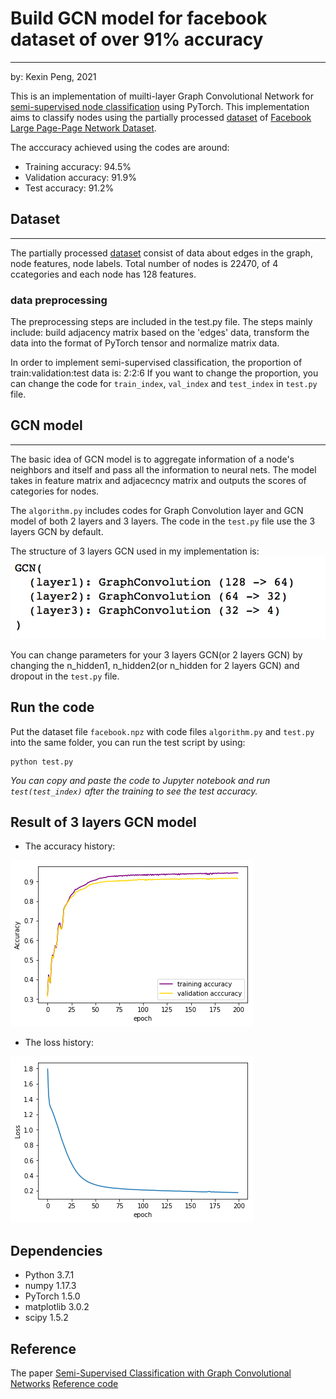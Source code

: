 # Build GCN model for facebook dataset of over 91% accuracy
***
by: Kexin Peng, 2021

This is an implementation of muilti-layer Graph Convolutional Network for [semi-supervised node classification](https://arxiv.org/abs/1609.02907) using PyTorch. This implementation aims to classify nodes using the partially processed [dataset](https://graphmining.ai/datasets/ptg/facebook.npz) of [Facebook Large Page-Page Network Dataset](https://snap.stanford.edu/data/facebook-large-page-page-network.html). 

The acccuracy achieved using the codes are around:
* Training accuracy: 94.5%
* Validation accuracy: 91.9%
* Test accuracy: 91.2%

## Dataset
***
The partially processed [dataset](https://graphmining.ai/datasets/ptg/facebook.npz) consist of data about edges in the graph, node features, node labels. Total number of nodes is 22470, of 4 ccategories and each node has 128 features.

### data preprocessing
The preprocessing steps are included in the test.py file. The steps mainly include: build adjacency matrix based on the 'edges' data, transform the data into the format of PyTorch tensor and normalize matrix data.

In order to implement semi-supervised classification, the proportion of train:validation:test data is: 2:2:6
If you want to change the proportion, you can change the code for `train_index`, `val_index` and `test_index` in `test.py` file.

## GCN model
***
The basic idea of GCN model is to aggregate information of a node's neighbors and itself and pass all the information to neural nets. The model takes in feature matrix and adjacecncy matrix and outputs the scores of categories for nodes.

The `algorithm.py` includes codes for Graph Convolution layer and GCN model of both 2 layers and 3 layers. The code in the `test.py` file use the 3 layers GCN by default.

The structure of 3 layers GCN used in my implementation is:
![3 layers GCN](./images/GCN-3l_structure.png)

You can change parameters for your 3 layers GCN(or 2 layers GCN) by changing the n_hidden1, n_hidden2(or n_hidden for 2 layers GCN) and dropout in the `test.py` file.

## Run the code
Put the dataset file `facebook.npz` with code files `algorithm.py` and `test.py` into the same folder, you can run the test script by using:
```
python test.py
```
*You can copy and paste the code to Jupyter notebook and run `test(test_index)` after the training to see the test accuracy.*

## Result of 3 layers GCN model
- The accuracy history:

![accuracy](./images/accuracy.png)

- The loss history:

![loss](./images/loss.png)

## Dependencies
- Python 3.7.1
- numpy 1.17.3
- PyTorch 1.5.0
- matplotlib 3.0.2
- scipy 1.5.2

## Reference
The paper [Semi-Supervised Classification with Graph Convolutional Networks](https://arxiv.org/abs/1609.02907)
[Reference code](https://github.com/tkipf/pygcn/tree/1600b5b748b3976413d1e307540ccc62605b4d6d)
